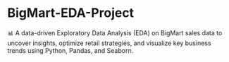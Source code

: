# BigMart-EDA-Project
📊 A data-driven Exploratory Data Analysis (EDA) on BigMart sales data to uncover insights, optimize retail strategies, and visualize key business trends using Python, Pandas, and Seaborn.
